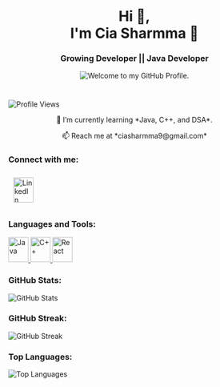 <h1 align="center">  Hi 👋,<br> I'm Cia Sharmma 💫</h1>
 
<h3 align="center"> Growing Developer || Java Developer</h3>
<p align='center' style='margin: 16px 4px 8px;'>
    <img  src="https://readme-typing-svg.herokuapp.com?font=fire+code&pause=1000&color=54A6FF&center=true&vCenter=true&multiline=true&width=710&height=70&lines=Welcome+to+my+GitHub+Profile." alt="Welcome to my GitHub Profile. " />
</p>

#

![Profile Views](https://komarev.com/ghpvc/?username=ciasharmma&label=Profile%20views&color=0e75b6&style=flat)
<p align="center">
🌱 I’m currently learning *Java, C++, and DSA*.  
</p>
<p align="center">
📫 Reach me at *ciasharmma9@gmail.com* 
</p>


### Connect with me:

<a href="www.linkedin.com/in/cia-sharmma-248b52256" target="_blank">
    <img src="https://upload.wikimedia.org/wikipedia/commons/c/ca/LinkedIn_logo_initials.png" alt="LinkedIn" width="40" height="50" style="margin: 10px;"/>
</a>

### Languages and Tools:
<a href="https://www.java.com" target="_blank">
    <img src="https://upload.wikimedia.org/wikipedia/en/3/30/Java_programming_language_logo.svg" alt="Java" width="40" height="50"/>
</a>
<a href="https://www.cplusplus.com/" target="_blank">
    <img src="https://upload.wikimedia.org/wikipedia/commons/1/18/ISO_C%2B%2B_Logo.svg" alt="C++" width="40" height="50"/>
</a>
<a href="https://reactjs.org/" target="_blank">
    <img src="https://cdn.worldvectorlogo.com/logos/react-2.svg" alt="React" width="40" height="50"/>
</a>

### GitHub Stats:
![GitHub Stats](https://github-readme-stats.vercel.app/api?username=ciasharmma&show_icons=true&theme=radical)

### GitHub Streak:
![GitHub Streak](https://github-readme-streak-stats.herokuapp.com/?user=ciasharmma&theme=radical) 


### Top Languages: 
![Top Languages](https://github-readme-stats.vercel.app/api/top-langs?username=ciasharmma&layout=compact&theme=radical)
